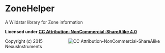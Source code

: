 # ZoneHelper
A Wildstar library for Zone information

**Licensed under [CC Attribution-NonCommercial-ShareAlike 4.0](http://creativecommons.org/licenses/by-nc-sa/4.0/)**

<a href="http://creativecommons.org/licenses/by-nc-sa/4.0/"><img src="https://i.creativecommons.org/l/by-nc-sa/4.0/88x31.png" alt="CC Attribution-NonCommercial-ShareAlike" style="float:right;"></a>
Copyright (c) 2015 NexusInstruments
